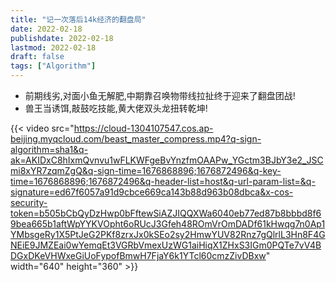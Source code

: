 ```yaml
---
title: "记一次落后14k经济的翻盘局"
date: 2022-02-18
publishdate: 2022-02-18
lastmod: 2022-02-18
draft: false
tags: ["Algorithm"]
---
```


- 前期线劣,对面小鱼无解肥,中期靠召唤物带线拉扯终于迎来了翻盘团战!
- 兽王当诱饵,敲鼓吃技能,黄大佬双头龙扭转乾坤!

{{< video src="https://cloud-1304107547.cos.ap-beijing.myqcloud.com/beast_master_compress.mp4?q-sign-algorithm=sha1&q-ak=AKIDxC8hIxmQvnvu1wFLKWFgeBvYnzfmOAAPw_YGctm3BJbY3e2_JSCmi8xYR7zqmZgQ&q-sign-time=1676868896;1676872496&q-key-time=1676868896;1676872496&q-header-list=host&q-url-param-list=&q-signature=ed67f6057a91d9cbce669ca143b88d963b08dbca&x-cos-security-token=b505bCbQyDzHwp0bFftewSiAZJIQQXWa6040eb77ed87b8bbbd8f69bea665b1aftWpYYKVOpht6oRUcJ3Gfeh48ROmVrOmDADf61kHwqg7n0Ap1YMbsgeRy1X5PtJeG2PKf8zrxJx0kSEo2sy2HmwYUV82Rnz7gQlrlL3Hn8F4GNEiE9JMZEai0wYemqEt3VGRbVmexUzWG1aiHiqX1ZHxS3IGm0PQTe7vV4BDGxDKeVHWxeGiUoFypofBmwH7FjaY6k1YTcl60cmzZivDBxw" width="640" height="360" >}}

